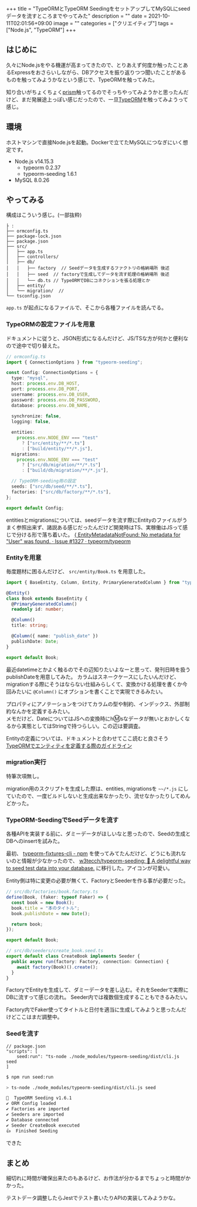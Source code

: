 +++
title = "TypeORMとTypeORM SeedingをセットアップしてMySQLにseedデータを流すところまでやってみた"
description = ""
date = 2021-10-11T02:01:56+09:00
image = ""
categories = ["クリエイティブ"]
tags = ["Node.js", "TypeORM"]
+++



## はじめに

久々にNode.jsをやる機運が高まってきたので、とりあえず何度か触ったことあるExpressをおさらいしながら、DBアクセスを振り返りつつ聞いたことがあるものを触ってみようかなという感じで、TypeORMを触ってみた。

知り合いがちょくちょく[prism](https://github.com/prisma/prisma)触ってるのでそっちやってみようかと思ったんだけど、まだ発展途上っぽい感じだったので、一旦[TypeORM](https://github.com/typeorm/typeorm)を触ってみようって感じ。


## 環境

ホストマシンで直接Node.jsを起動。Dockerで立てたMySQLにつなぎにいく想定です。

* Node.js v14.15.3
    * typeorm 0.2.37
    * typeorm-seeding 1.6.1
* MySQL 8.0.26


## やってみる

構成はこういう感じ。(一部抜粋)

```
├ :
├── ormconfig.ts
├── package-lock.json
├── package.json
├── src/
│   ├── app.ts
│   ├── controllers/
│   ├── db/
│   │   ├── factory  // Seedデータを生成するファクトリの格納場所 後述
│   │   ├── seed  // factoryで生成してデータを流す処理の格納場所 後述
│   │   └── db.ts // TypeORMでDBにコネクションを張る処理とか
│   ├── entity/
│   └── migration/  // 
└── tsconfig.json
```

``app.ts`` が起点になるファイルで、そこから各種ファイルを読んでる。

### TypeORMの設定ファイルを用意

ドキュメントに従うと、JSON形式になるんだけど、JS/TSな方が何かと便利なので途中で切り替えた。

```ts
// ormconfig.ts
import { ConnectionOptions } from "typeorm-seeding";

const Config: ConnectionOptions = {
  type: "mysql",
  host: process.env.DB_HOST,
  port: process.env.DB_PORT,
  username: process.env.DB_USER,
  password: process.env.DB_PASSWORD,
  database: process.env.DB_NAME,
  
  synchronize: false,
  logging: false,

  entities:
    process.env.NODE_ENV === "test"
      ? ["src/entity/**/*.ts"]
      : ["build/entity/**/*.js"],
  migrations:
    process.env.NODE_ENV === "test"
      ? ["src/db/migration/**/*.ts"]
      : ["build/db/migration/**/*.js"],

  // TypeORM-seeding用の設定
  seeds: ["src/db/seed/**/*.ts"],
  factories: ["src/db/factory/**/*.ts"],
};

export default Config;
```

entitiesとmigrationsについては、seedデータを流す際にEntityのファイルがうまく参照出来ず、諸説ある感じだったんだけど開発時はTS、実稼働はJSって感じで分ける形で落ち着いた。
[{ EntityMetadataNotFound: No metadata for "User" was found. · Issue #1327 · typeorm/typeorm](https://github.com/typeorm/typeorm/issues/1327)


### Entityを用意

毎度題材に困るんだけど、 ``src/entity/Book.ts`` を用意した。

```ts
import { BaseEntity, Column, Entity, PrimaryGeneratedColumn } from "typeorm";

@Entity()
class Book extends BaseEntity {
  @PrimaryGeneratedColumn()
  readonly id: number;

  @Column()
  title: string;

  @Column({ name: "publish_date" })
  publishDate: Date;
}

export default Book;
```

最近datetimeとかよく触るのでその辺知りたいよなーと思って、発刊日時を扱うpublishDateを用意してみた。
カラムはスネークケースにしたいんだけど、migrationする際にそうはならない仕組みらしくて、変換かける処理を書くか今回みたいに ``@Column()`` にオプションを書くことで実現できるみたい。

プロパティにアノテーションをつけてカラムの型や制約、インデックス、外部制約なんかを定義するみたい。  
メモだけど、DateについてはJSへの変換時にh:m:sなデータが無いとおかしくなるから実態としてはStringで持つらしい。この辺は要調査。

Entityの定義については、ドキュメントと合わせてここ読むと良さそう  
[TypeORMでエンティティを定義する際のガイドライン](https://tech.bitbank.cc/typeorm-entity-guideline/)


### migration実行

特筆次項無し。

migration用のスクリプトを生成した際は、entities, migrationsを ``~~/*.js`` にしていたので、一度ビルドしないと生成出来なかったり、流せなかったりしてめんどかった。


### TypeORM-SeedingでSeedデータを流す

各種APIを実装する前に、ダミーデータがほしいなと思ったので、Seedの生成とDBへのinsertを試みた。

最初、 [typeorm-fixtures-cli - npm](https://www.npmjs.com/package/typeorm-fixtures-cli) を使ってみてたんだけど、どうにも流れないのと情報が少なかったので、 [w3tecch/typeorm-seeding: 🌱 A delightful way to seed test data into your database.](https://github.com/w3tecch/typeorm-seeding) に移行した。アイコンが可愛い。


Entity側は特に変更の必要が無くて、FactoryとSeederを作る事が必要だった。

```ts
// src/db/factories/book.factory.ts
define(Book, (faker: typeof Faker) => {
  const book = new Book();
  book.title = "本のタイトル";
  book.publishDate = new Date();

  return book;
});

export default Book;
```

```ts
// src/db/seeders/create_book.seed.ts
export default class CreateBook implements Seeder {
  public async run(factory: Factory, connection: Connection) {
    await factory(Book)().create();
  }
}
```

FactoryでEntityを生成して、ダミーデータを差し込む。それをSeederで実際にDBに流すって感じの流れ。
Seeder内では複数個生成することもできるみたい。

Factory内でFaker使ってタイトルと日付を適当に生成してみようと思ったんだけどここはまだ調整中。

### Seedを流す

```
// package.json
"scripts": [
    seed:run": "ts-node ./node_modules/typeorm-seeding/dist/cli.js seed
]
```

```sh
$ npm run seed:run

> ts-node ./node_modules/typeorm-seeding/dist/cli.js seed

🌱  TypeORM Seeding v1.6.1
✔ ORM Config loaded
✔ Factories are imported
✔ Seeders are imported
✔ Database connected
✔ Seeder CreateBook executed
👍  Finished Seeding
```

できた

## まとめ

細切れに時間が確保出来たのもあるけど、お作法が分かるまでちょっと時間がかかった。

テストデータ調整したらJestでテスト書いたりAPIの実装してみようかな。
